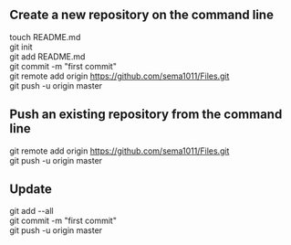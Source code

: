 ## Create a new repository on the command line
touch README.md \
git init \
git add README.md \
git commit -m "first commit" \
git remote add origin https://github.com/sema1011/Files.git \
git push -u origin master

## Push an existing repository from the command line
git remote add origin https://github.com/sema1011/Files.git \
git push -u origin master 

## Update
git add --all \
git commit -m "first commit" \
git push -u origin master

